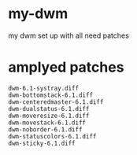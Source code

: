 # my-dwm
my dwm set up with all need patches


amplyed patches
===============

```
dwm-6.1-systray.diff
dwm-bottomstack-6.1.diff
dwm-centeredmaster-6.1.diff
dwm-dualstatus-6.1.diff
dwm-moveresize-6.1.diff
dwm-movestack-6.1.diff
dwm-noborder-6.1.diff
dwm-statuscolors-6.1.diff
dwm-sticky-6.1.diff
```
